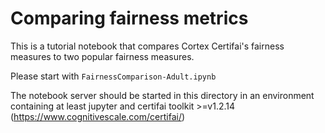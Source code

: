 
# Comparing fairness metrics

This is a tutorial notebook that compares Cortex Certifai's fairness measures to two popular fairness measures.

Please start with `FairnessComparison-Adult.ipynb`

The notebook server should be started in this directory in an environment containing at least jupyter and certifai toolkit >=v1.2.14 (https://www.cognitivescale.com/certifai/)